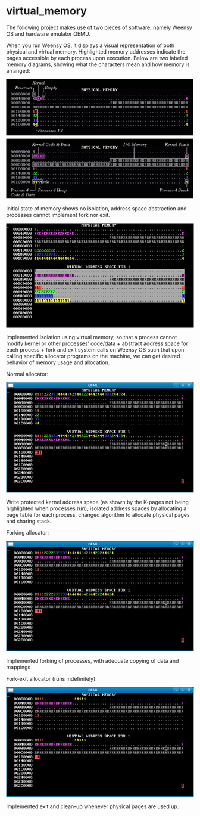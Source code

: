 # virtual_memory
The following project makes use of two pieces of software, namely Weensy OS and hardware emulator QEMU. 

When you run Weensy OS, it displays a visual representation of both physical and virtual memory. Highlighted memory addresses indicate the pages accessible by each process upon execution. Below are two labeled memory diagrams, showing what the characters mean and how memory is arranged:

![](images/Capture1.PNG)

Initial state of memory shows no isolation, address space abstraction and processes cannot implement fork nor exit.

![](images/Fig-memos-initial.gif)

Implemented isolation using virtual memory, so that a process cannot modify kernel or other processes’ code/data + abstract address space for each process + fork and exit system calls on Weensy OS such that upon calling specific allocator programs on the machine, we can get desired behavior of memory usage and allocation.

Normal allocator:

![](images/Fig-memos-overlapping.gif)

Write protected kernel address space (as shown by the K-pages not being highlighted when processes run), isolated address spaces by allocating a page table for each process, changed algorithm to allocate physical pages and sharing stack.

Forking allocator:

![](images/Fig-memos-fork.gif)

Implemented forking of processes, with adequate copying of data and mappings

Fork-exit allocator (runs indefinitely):

![](images/Fig-memos-forkexit.gif)

Implemented exit and clean-up whenever physical pages are used up.
